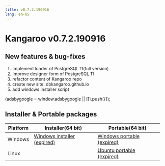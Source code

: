 ```yaml
---
title: v0.7.2.190916
lang: en-US
---
```


# Kangaroo v0.7.2.190916

## New features & bug-fixes
1. Implement loader of PostgreSQL 11(full version)
2. Improve designer form of PostgreSQL 11
3. refactor content of Kangaroo repo
4. create new site: dbkangaroo.github.io
5. add windows installer script

<div>
    <script2 type="text/javascript" async="true" src="https://pagead2.googlesyndication.com/pagead/js/adsbygoogle.js" />
    <ins class="adsbygoogle"
        style="display:block; text-align:center;"
        data-ad-layout="in-article"
        data-ad-format="fluid"
        data-ad-client="ca-pub-3975819313740938"
        data-ad-slot="6760827895"></ins>
    <script2 type="text/javascript">
        (adsbygoogle = window.adsbygoogle || []).push({});
    </script2>
</div>

## Installer & Portable packages <Badge text="link expired" type="warning"/>

| Platform          | Installer(64 bit) | Portable(64 bit)  |
|-------------------|-------------------|-------------------|
| Windows | [Windows installer (expired)](https://github.com/dbkangaroo/kangaroo/releases/download/v0.7.2.190916/Kangaroo_0.7.2.190916_x64.exe) | [Windows portable (expired)](https://github.com/dbkangaroo/kangaroo/releases/download/v0.7.2.190916/Kangaroo_win64_0.7.2.190916.zip) |
| Linux | | [Ubuntu portable (expired)](https://github.com/dbkangaroo/kangaroo/releases/download/v0.7.2.190916/Kangaroo_ubuntu_0.7.2.190916.zip) |

